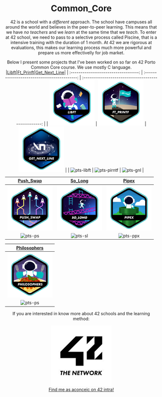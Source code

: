 

<div align="center">

# Common_Core

42 is a school with a *different* approach. The school have campuses all around the world and believes in the peer-to-peer learning. This means that we have *no teachers* and we *learn* at the same time that we *teach*.
To enter at 42 school, we need to pass to a selective process called Piscine, that is a intensive training with the duration of 1 month.
At 42 we are rigorous at evaluations, this makes our learning process much more powerful and prepare us more effectivelly for job market.

Below I present some projects that I've been worked on so far on 42 Porto Common Core course. We use mostly C language.
|[Libft](https://github.com/amauricoder/42_libft)|[Ft_Prinft](https://github.com/amauricoder/42_ft_printf)|[Get_Next_Line](https://github.com/amauricoder/42_get_next_line)|
| :-----------------------------------: | :-------------------------------------------: | :---------------------------------------------------: |
| ![libft-badge](badges_img/libfte.png) | ![ft-printf-badge](badges_img/ft_printfe.png) | ![get-next-line-badge](badges_img/get_next_linee.png) |
| ![pts-libft](https://img.shields.io/badge/result-125%2F100-green) | ![pts-pirntf](https://img.shields.io/badge/result-100%2F100-green) | ![pts-gnl](https://img.shields.io/badge/result-125%2F100-green) |

|[Push_Swap](https://github.com/amauricoder/42_Push_Swap)|[So_Long](https://github.com/amauricoder/42_So_Long)|[Pipex](https://github.com/amauricoder/42_Pipex)|
| :-------------------------------------------: | :-------------------------------------------: | :---------------------------------------------------: |
| ![push-swap-badge](badges_img/push_swape.png) |   ![so-long-badge](badges_img/so_longe.png)   |         ![pipex-badge](badges_img/pipexe.png)         |
| ![pts-ps](https://img.shields.io/badge/result-125%2F100-green) | ![pts-sl](https://img.shields.io/badge/result-125%2F100-green) | ![pts-ppx](https://img.shields.io/badge/result-125%2F100-green) |

|[Philosophers](https://github.com/amauricoder/42_Philosophers)|
| :-------------------------------------------: |
| ![push-swap-badge](badges_img/philosopherse.png) |
| ![pts-ps](https://img.shields.io/badge/result-100%2F100-green) |

If you are interested in know more about 42 schools and the learning method:

[![42_Network](badges_img/42_network.png)](https://www.42network.org/) <br>
[Find me as aconceic on 42 intra!](https://profile.intra.42.fr/users/aconceic)

</div>
